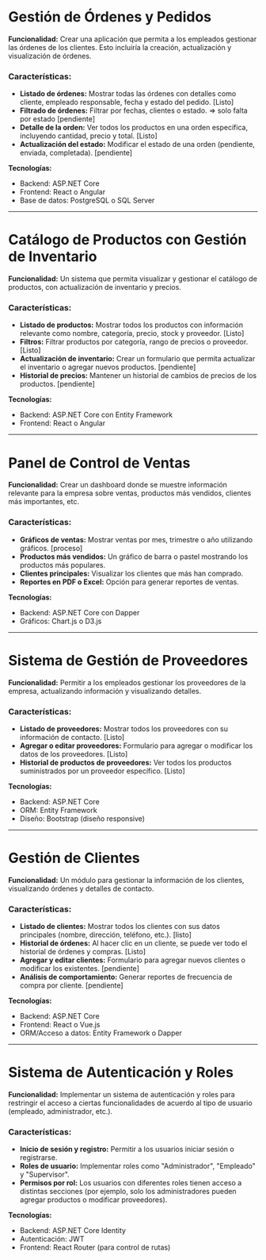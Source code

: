 # Gestión de Órdenes y Pedidos
**Funcionalidad:** Crear una aplicación que permita a los empleados gestionar las órdenes de los clientes. Esto incluiría la creación, actualización y visualización de órdenes.

### Características:
- **Listado de órdenes:** Mostrar todas las órdenes con detalles como cliente, empleado responsable, fecha y estado del pedido. [Listo]
- **Filtrado de órdenes:** Filtrar por fechas, clientes o estado.   => solo falta por estado [pendiente]
- **Detalle de la orden:** Ver todos los productos en una orden específica, incluyendo cantidad, precio y total. [Listo]
- **Actualización del estado:** Modificar el estado de una orden (pendiente, enviada, completada).   [pendiente]

**Tecnologías:** 
- Backend: ASP.NET Core
- Frontend: React o Angular
- Base de datos: PostgreSQL o SQL Server

---

# Catálogo de Productos con Gestión de Inventario
**Funcionalidad:** Un sistema que permita visualizar y gestionar el catálogo de productos, con actualización de inventario y precios.

### Características:
- **Listado de productos:** Mostrar todos los productos con información relevante como nombre, categoría, precio, stock y proveedor. [Listo]
- **Filtros:** Filtrar productos por categoría, rango de precios o proveedor.  [Listo] 
- **Actualización de inventario:** Crear un formulario que permita actualizar el inventario o agregar nuevos productos. [pendiente]
- **Historial de precios:** Mantener un historial de cambios de precios de los productos. [pendiente]

**Tecnologías:** 
- Backend: ASP.NET Core con Entity Framework
- Frontend: React o Angular

---

# Panel de Control de Ventas
**Funcionalidad:** Crear un dashboard donde se muestre información relevante para la empresa sobre ventas, productos más vendidos, clientes más importantes, etc.

### Características:
- **Gráficos de ventas:** Mostrar ventas por mes, trimestre o año utilizando gráficos. [proceso]
- **Productos más vendidos:** Un gráfico de barra o pastel mostrando los productos más populares.
- **Clientes principales:** Visualizar los clientes que más han comprado.
- **Reportes en PDF o Excel:** Opción para generar reportes de ventas.

**Tecnologías:** 
- Backend: ASP.NET Core con Dapper
- Gráficos: Chart.js o D3.js

---

# Sistema de Gestión de Proveedores  
**Funcionalidad:** Permitir a los empleados gestionar los proveedores de la empresa, actualizando información y visualizando detalles.

### Características:
- **Listado de proveedores:** Mostrar todos los proveedores con su información de contacto. [Listo]
- **Agregar o editar proveedores:** Formulario para agregar o modificar los datos de los proveedores. [Listo]  
- **Historial de productos de proveedores:** Ver todos los productos suministrados por un proveedor específico. [Listo]

**Tecnologías:** 
- Backend: ASP.NET Core
- ORM: Entity Framework
- Diseño: Bootstrap (diseño responsive)

---

# Gestión de Clientes
**Funcionalidad:** Un módulo para gestionar la información de los clientes, visualizando órdenes y detalles de contacto.

### Características:
- **Listado de clientes:** Mostrar todos los clientes con sus datos principales (nombre, dirección, teléfono, etc.). [listo]
- **Historial de órdenes:** Al hacer clic en un cliente, se puede ver todo el historial de órdenes y compras. [Listo]
- **Agregar y editar clientes:** Formulario para agregar nuevos clientes o modificar los existentes. [pendiente]
- **Análisis de comportamiento:** Generar reportes de frecuencia de compra por cliente. [pendiente]

**Tecnologías:** 
- Backend: ASP.NET Core
- Frontend: React o Vue.js
- ORM/Acceso a datos: Entity Framework o Dapper

---

# Sistema de Autenticación y Roles
**Funcionalidad:** Implementar un sistema de autenticación y roles para restringir el acceso a ciertas funcionalidades de acuerdo al tipo de usuario (empleado, administrador, etc.).

### Características:
- **Inicio de sesión y registro:** Permitir a los usuarios iniciar sesión o registrarse.
- **Roles de usuario:** Implementar roles como "Administrador", "Empleado" y "Supervisor".
- **Permisos por rol:** Los usuarios con diferentes roles tienen acceso a distintas secciones (por ejemplo, solo los administradores pueden agregar productos o modificar proveedores).

**Tecnologías:** 
- Backend: ASP.NET Core Identity
- Autenticación: JWT
- Frontend: React Router (para control de rutas)
